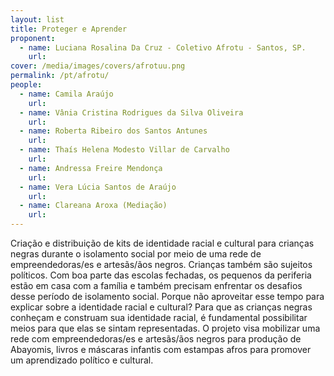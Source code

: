 ```yaml
---
layout: list
title: Proteger e Aprender
proponent:
  - name: Luciana Rosalina Da Cruz - Coletivo Afrotu - Santos, SP.
    url: 
cover: /media/images/covers/afrotuu.png
permalink: /pt/afrotu/
people:
  - name: Camila Araújo
    url: 
  - name: Vânia Cristina Rodrigues da Silva Oliveira
    url: 
  - name: Roberta Ribeiro dos Santos Antunes
    url: 
  - name: Thaís Helena Modesto Villar de Carvalho
    url: 
  - name: Andressa Freire Mendonça
    url: 
  - name: Vera Lúcia Santos de Araújo
    url: 
  - name: Clareana Aroxa (Mediação)
    url: 
---
```


Criação e distribuição de kits de identidade racial e cultural para crianças negras durante o isolamento social por meio de uma rede de empreendedoras/es e artesãs/ãos negros. 
Crianças também são sujeitos políticos. Com boa parte das escolas fechadas, os pequenos da periferia estão em casa com a família e também precisam enfrentar os desafios desse período de isolamento social. Porque não aproveitar esse tempo para explicar sobre a identidade racial e cultural? Para que as crianças negras conheçam e construam sua identidade racial, é fundamental  possibilitar meios para que elas se sintam representadas. O projeto visa mobilizar uma rede com empreendedoras/es e artesãs/ãos negros para produção de Abayomis, livros e máscaras infantis com estampas afros para promover um aprendizado político e cultural.
